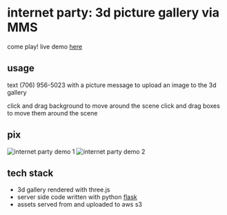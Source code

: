 # internet party: 3d picture gallery via MMS
come play! live demo [here](https://internet-party.herokuapp.com/)

## usage
text (706) 956-5023 with a picture message to upload an image to the 3d gallery

click and drag background to move around the scene
click and drag boxes to move them around the scene

## pix
![internet party demo 1](http://i.imgur.com/tNJZWlK.png)
![internet party demo 2](http://i.imgur.com/NDoa6oj.png)

## tech stack
- 3d gallery rendered with three.js
- server side code written with python [flask](http://flask.pocoo.org/)
- assets served from and uploaded to aws s3
